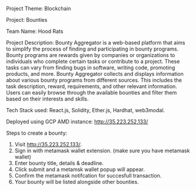 Project Theme: Blockchain

Project: Bounties

Team Name: Hood Rats

Project Description: Bounty Aggregator is a web-based platform that aims to simplify the process of finding and participating in bounty programs. Bounty programs are rewards given by companies or organizations to individuals who complete certain tasks or contribute to a project. These tasks can vary from finding bugs in software, writing code, promoting products, and more.
Bounty Aggregator collects and displays information about various bounty programs from different sources. This includes the task description, reward, requirements, and other relevant information. Users can easily browse through the available bounties and filter them based on their interests and skills.

Tech Stack used: React.js, Solidity, Ether.js, Hardhat, web3modal.

Deployed using GCP AMD instance: http://35.223.252.133/

Steps to create a bounty:
1. Visit http://35.223.252.133/.
2. Sign in with metamask wallet extension. (make sure you have metamask wallet)
3. Enter bounty title, details & deadline.
4. Click submit and a metamsk wallet popup will appear.
5. Confirm the metamask notifcation for succesfull transaction.
5. Your bounty will be listed alongside other bounties.
